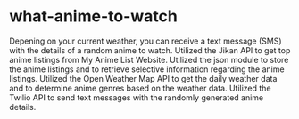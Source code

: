 # what-anime-to-watch
Depening on your current weather, you can receive a text message (SMS) with the details of a random anime to watch.
Utilized the Jikan API to get top anime listings from My Anime List Website.
Utilized the json module to store the anime listings and to retrieve selective information regarding the anime listings.
Utilized the Open Weather Map API to get the daily weather data and to determine anime genres based on the weather data.
Utilized the Twilio API to send text messages with the randomly generated anime details.

